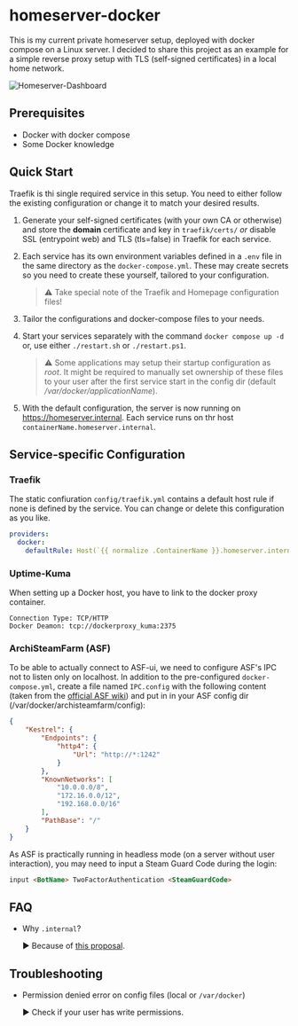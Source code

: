 # homeserver-docker

This is my current private homeserver setup, deployed with docker compose on a Linux server. 
I decided to share this project as an example for a simple reverse proxy setup with TLS (self-signed certificates) in a local home network.

![Homeserver-Dashboard](https://github.com/user-attachments/assets/bd093db8-78b9-4c46-a1b4-028b733e4865)


## Prerequisites

- Docker with docker compose
- Some Docker knowledge


## Quick Start

Traefik is thi single required service in this setup. You need to either follow the existing configuration or change it to match your desired results.

1. Generate your self-signed certificates (with your own CA or otherwise) and store the **domain** certificate and key in `traefik/certs/` *or* disable SSL (entrypoint web) and TLS (tls=false) in Traefik for each service.
2. Each service has its own environment variables defined in a `.env` file in the same directory as the `docker-compose.yml`. These may create secrets so you need to create these yourself, tailored to your configuration.

    > :warning: Take special note of the Traefik and Homepage configuration files!

3. Tailor the configurations and docker-compose files to your needs.
4. Start your services separately with the command `docker compose up -d` or, use either `./restart.sh` or `./restart.ps1`.
    > :warning: Some applications may setup their startup configuration as *root*. It might be required to manually set ownership of these files to your user after the first service start in the config dir (default */var/docker/applicationName*).
5. With the default configuration, the server is now running on https://homeserver.internal. Each service runs on thr host `containerName.homeserver.internal`.


## Service-specific Configuration

### Traefik
The static confiuration `config/traefik.yml` contains a default host rule if none is defined by the service. You can change or delete this configuration as you like.

```yaml
providers:
  docker:
    defaultRule: Host(`{{ normalize .ContainerName }}.homeserver.internal`)
```

### Uptime-Kuma
When setting up a Docker host, you have to link to the docker proxy container.

`Connection Type: TCP/HTTP`  
`Docker Deamon: tcp://dockerproxy_kuma:2375`

### ArchiSteamFarm (ASF)

To be able to actually connect to ASF-ui, we need to configure ASF's IPC not to listen only on localhost. In addition to the pre-configured `docker-compose.yml`, create a file named `IPC.config` with the following content (taken from the [official ASF wiki](https://github.com/JustArchiNET/ArchiSteamFarm/wiki/IPC#custom-configuratio)) and put in in your ASF config dir (/var/docker/archisteamfarm/config):

```json
{
	"Kestrel": {
		"Endpoints": {
			"http4": {
				"Url": "http://*:1242"
			}
		},
		"KnownNetworks": [
			"10.0.0.0/8",
			"172.16.0.0/12",
			"192.168.0.0/16"
		],
		"PathBase": "/"
	}
}
```
As ASF is practically running in headless mode (on a server without user interaction), you may need to input a Steam Guard Code during the login: 
```md
input <BotName> TwoFactorAuthentication <SteamGuardCode>
```

## FAQ

- Why `.internal`?

    :arrow_forward: Because of [this proposal](https://www.icann.org/en/public-comment/proceeding/proposed-top-level-domain-string-for-private-use-24-01-2024).


## Troubleshooting

- Permission denied error on config files (local or `/var/docker`) 

    :arrow_forward: Check if your user has write permissions.
